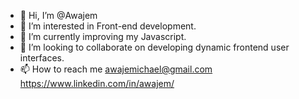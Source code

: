 - 👋 Hi, I’m @Awajem
- 👀 I’m interested in Front-end development.
- 🌱 I’m currently improving my Javascript.
- 💞️ I’m looking to collaborate on developing dynamic frontend user interfaces.
- 📫 How to reach me awajemichael@gmail.com
https://www.linkedin.com/in/awajem/

<!---
Awajem/Awajem is a ✨ special ✨ repository because its `README.md` (this file) appears on your GitHub profile.
You can click the Preview link to take a look at your changes.
--->
